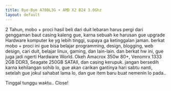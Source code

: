 ```yaml
---
title: Bye-Bye A780L3G + AMD X2 B24 3.0Ghz
layout: default
---
```

2 Tahun,
mobo + proci hasil beli dari duit lebaran harus pergi dari genggaman baut casing kaleng gue, karna sebuah ke harusan gue upgrade Hardware komputer ke yg lebih tinggi, supaya ga ketinggalan jaman.
berkat mobo + proci ini gue bisa belajar programming, design, blogging, web design, cari duit, belajar linux, gaming, dan lain-lain. dan berkat hw ini, gue juga jadi ngerti Hardware World.
Okeh Amacrox 350w 80+, Venomrx 1333 2GB DDR3, Seagate 250GB SATAII, dan casing kerupuk. jangan bersedih karna kehilangan sohib lo, gue akan carikan gantinya hari sabtu nanti, setelah gue jokul sahabat lama lo, dan gue item baru buat nemenin lo pada.. 

Tinggal tunggu waktu..
Close!
